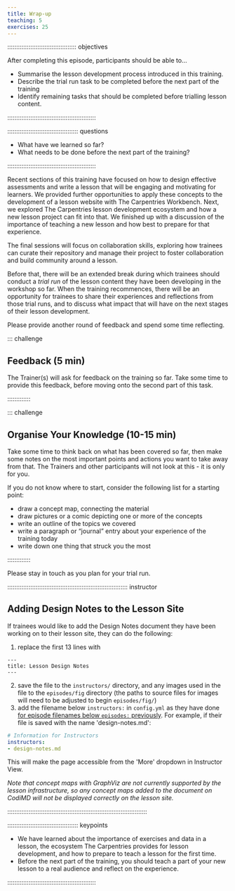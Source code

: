 ```yaml
---
title: Wrap-up
teaching: 5
exercises: 25
---
```


::::::::::::::::::::::::::::::::::::::: objectives

After completing this episode, participants should be able to...

- Summarise the lesson development process introduced in this training.
- Describe the trial run task to be completed before the next part of the training
- Identify remaining tasks that should be completed before trialling lesson content.

::::::::::::::::::::::::::::::::::::::::::::::::::

:::::::::::::::::::::::::::::::::::::::: questions

- What have we learned so far?
- What needs to be done before the next part of the training?

::::::::::::::::::::::::::::::::::::::::::::::::::

Recent sections of this training have focused on how to design effective
assessments and write a lesson that will be engaging and motivating for learners.
We provided further opportunities to apply these concepts to the development
of a lesson website with The Carpentries Workbench.
Next, we explored The Carpentries lesson development ecosystem and how a new lesson
project can fit into that.
We finished up with a discussion of the importance of teaching a new lesson
and how best to prepare for that experience.

The final sessions will focus on collaboration skills, exploring how trainees can
curate their repository and manage their project to foster collaboration and
build community around a lesson.

Before that, there will be an extended break during which trainees should conduct a
_trial run_ of the lesson content they have been developing in the workshop so far.
When the training recommences,
there will be an opportunity for trainees to share their experiences and reflections
from those trial runs, and to discuss what impact that will have on the next stages
of their lesson development.

Please provide another round of feedback and spend some time reflecting.

::: challenge

## Feedback (5 min)

The Trainer(s) will ask for feedback on the training so far.
Take some time to provide this feedback, before moving onto the second part of this task.

:::::::::::::


::: challenge

## Organise Your Knowledge (10-15 min)

Take some time to think back on what has been covered so far,
then make some notes on the most important points and actions you want to take away from that.
The Trainers and other participants will not look at this - it is only for you.

If you do not know where to start, consider the following list for a starting point:

- draw a concept map, connecting the material
- draw pictures or a comic depicting one or more of the concepts
- write an outline of the topics we covered
- write a paragraph or “journal” entry about your experience of the training today
- write down one thing that struck you the most

:::::::::::::

Please stay in touch as you plan for your trial run.

:::::::::::::::::::::::::::::::::::::::::::::::::::::::::::::::::::: instructor

## Adding Design Notes to the Lesson Site

If trainees would like to add the Design Notes document
they have been working on to their lesson site,
they can do the following:

1. replace the first 13 lines with

  ```
  ---
  title: Lesson Design Notes
  ---
  ```
2. save the file to the `instructors/` directory, and any images used in the file to the `episodes/fig` directory
   (the paths to source files for images will need to be adjusted to begin `episodes/fig/`)
3. add the filename below `instructors:` in `config.yml` as they have done 
   [for episode filenames below `episodes:` previously](./infrastructure.html#adding-a-new-episode-to-the-lesson-navigation).
   For example, if their file is saved with the name 'design-notes.md':

  ```yaml
  # Information for Instructors
  instructors:
  - design-notes.md
  ```

This will make the page accessible from the 'More' dropdown in Instructor View.

_Note that concept maps with GraphViz are not currently supported by the lesson infrastructure,
so any concept maps added to the document on CodiMD will not be displayed correctly on the lesson site._

:::::::::::::::::::::::::::::::::::::::::::::::::::::::::::::::::::::::::::::::

:::::::::::::::::::::::::::::::::::::::: keypoints

- We have learned about the importance of exercises and data in a lesson, the ecosystem The Carpentries provides for lesson development, and how to prepare to teach a lesson for the first time.
- Before the next part of the training, you should teach a part of your new lesson to a real audience and reflect on the experience.

::::::::::::::::::::::::::::::::::::::::::::::::::
